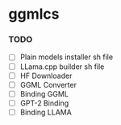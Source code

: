 # ggmlcs

### TODO

- [ ] Plain models installer sh file
- [ ] LLama.cpp builder sh file
- [ ] HF Downloader
- [ ] GGML Converter
- [ ] Binding GGML
- [ ] GPT-2 Binding
- [ ] Binding LLAMA
